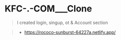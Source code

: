 # KFC-.-COM___Clone

> I created  login, singup, ot &amp; Account section

> * https://rococo-sunburst-64227a.netlify.app/

